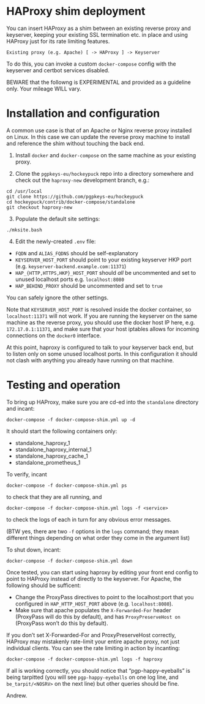 # HAProxy shim deployment

You can insert HAProxy as a shim between an existing reverse proxy and keyserver,
keeping your existing SSL termination etc. in place and using HAProxy just for its rate limiting features.

    Existing proxy (e.g. Apache) [ -> HAProxy ] -> Keyserver

To do this, you can invoke a custom `docker-compose` config with the keyserver and certbot services disabled.

BEWARE that the followng is EXPERIMENTAL and provided as a guideline only. Your mileage WILL vary.

# Installation and configuration

A common use case is that of an Apache or Nginx reverse proxy installed on Linux.
In this case we can update the reverse proxy machine to install and reference the shim without touching the back end.

1. Install `docker` and `docker-compose` on the same machine as your existing proxy.

2. Clone the `pgpkeys-eu/hockeypuck` repo into a directory somewhere and check out the `haproxy-new` development branch, e.g.:

```
cd /usr/local
git clone https://github.com/pgpkeys-eu/hockeypuck
cd hockeypuck/contrib/docker-compose/standalone
git checkout haproxy-new
```

3. Populate the default site settings:

```
./mksite.bash
```

4. Edit the newly-created `.env` file:

* `FQDN` and `ALIAS_FQDNS` should be self-explanatory
* `KEYSERVER_HOST_PORT` should point to your existing keyserver HKP port (e.g. `keyserver-backend.example.com:11371`)
* `HAP_{HTTP,HTTPS,HKP}_HOST_PORT` should _all_ be uncommented and set to unused localhost ports e.g. `localhost:8080`
* `HAP_BEHIND_PROXY` should be uncommented and set to `true`

You can safely ignore the other settings.

Note that `KEYSERVER_HOST_PORT` is resolved inside the docker container, so `localhost:11371` will not work.
If you are running the keyserver on the same machine as the reverse proxy, you should use the docker host IP here,
e.g. `172.17.0.1:11371`, and make sure that your host iptables allows for incoming connections on the `docker0` interface.

At this point, haproxy is configured to talk to your keyserver back end, but to listen only on some unused localhost ports.
In this configuration it should not clash with anything you already have running on that machine.


# Testing and operation

To bring up HAProxy, make sure you are cd-ed into the `standalone` directory and incant:

```
docker-compose -f docker-compose-shim.yml up -d
```

It should start the following containers only:

* standalone_haproxy_1
* standalone_haproxy_internal_1
* standalone_haproxy_cache_1
* standalone_prometheus_1

To verify, incant

```
docker-compose -f docker-compose-shim.yml ps
```

to check that they are all running, and

```
docker-compose -f docker-compose-shim.yml logs -f <service>
```

to check the logs of each in turn for any obvious error messages.

(BTW yes, there are two `-f` options in the `logs` command; they mean different things depending on what order they come in the argument list)

To shut down, incant:

```
docker-compose -f docker-compose-shim.yml down
```

Once tested, you can start using haproxy by editing your front end config to point to HAProxy instead of directly to the keyserver.
For Apache, the following should be sufficent:

* Change the ProxyPass directives to point to the localhost:port that you configured in `HAP_HTTP_HOST_PORT` above (e.g. `localhost:8080`).
* Make sure that apache populates the `X-Forwarded-For` header (ProxyPass will do this by default), and has `ProxyPreserveHost on` (ProxyPass won’t do this by default).

If you don’t set X-Forwarded-For and ProxyPreserveHost correctly, HAProxy may mistakenly rate-limit your entire apache proxy, not just individual clients.
You can see the rate limiting in action by incanting:

```
docker-compose -f docker-compose-shim.yml logs -f haproxy
```

If all is working correctly, you should notice that “pgp-happy-eyeballs” is being tarpitted
(you will see `pgp-happy-eyeballs` on one log line, and `be_tarpit/<NOSRV>` on the next line) but other queries should be fine.

Andrew.
